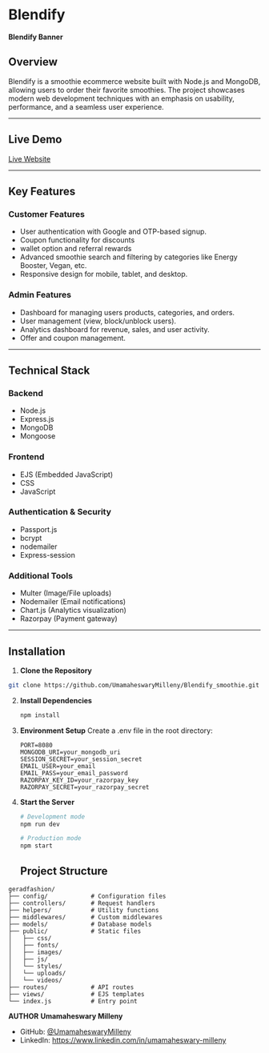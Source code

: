 # Blendify

**Blendify Banner**

## Overview

Blendify is a smoothie ecommerce website built with Node.js and MongoDB, allowing users to order their favorite smoothies. The project showcases modern web development techniques with an emphasis on usability, performance, and a seamless user experience.

---

## Live Demo

[Live Website](https://blendify.website)

---

## Key Features

### **Customer Features**

- User authentication with Google and OTP-based signup.
- Coupon functionality for discounts
- wallet option and referral rewards
- Advanced smoothie search and filtering by categories like Energy Booster, Vegan, etc.
- Responsive design for mobile, tablet, and desktop.

### **Admin Features**

- Dashboard for managing users products, categories, and orders.
- User management (view, block/unblock users).
- Analytics dashboard for revenue, sales, and user activity.
- Offer and coupon management.

---

## Technical Stack

### **Backend**

- Node.js
- Express.js
- MongoDB
- Mongoose

### **Frontend**

- EJS (Embedded JavaScript)
- CSS
- JavaScript

### **Authentication & Security**

- Passport.js
- bcrypt
- nodemailer
- Express-session

### **Additional Tools**

- Multer (Image/File uploads)
- Nodemailer (Email notifications)
- Chart.js (Analytics visualization)
- Razorpay (Payment gateway)

---

## Installation

1. **Clone the Repository**

```bash
git clone https://github.com/UmamaheswaryMilleny/Blendify_smoothie.git
```

2. **Install Dependencies**

   ```bash
   npm install
   ```

3. **Environment Setup**
   Create a .env file in the root directory:

   ```env
   PORT=8080
   MONGODB_URI=your_mongodb_uri
   SESSION_SECRET=your_session_secret
   EMAIL_USER=your_email
   EMAIL_PASS=your_email_password
   RAZORPAY_KEY_ID=your_razorpay_key
   RAZORPAY_SECRET=your_razorpay_secret
   ```

4. **Start the Server**

   ```bash
   # Development mode
   npm run dev

   # Production mode
   npm start
   ```

   ## Project Structure

```
geradfashion/
├── config/            # Configuration files
├── controllers/       # Request handlers
├── helpers/           # Utility functions
├── middlewares/       # Custom middlewares
├── models/            # Database models
├── public/            # Static files
│   ├── css/
│   ├── fonts/
│   ├── images/
│   ├── js/
│   └── styles/
│   └── uploads/
│   └── videos/
├── routes/            # API routes
├── views/             # EJS templates
└── index.js           # Entry point
```

**AUTHOR**
**Umamaheswary Milleny**

- GitHub: [@UmamaheswaryMilleny](https://github.com/UmamaheswaryMilleny)
- LinkedIn: https://www.linkedin.com/in/umamaheswary-milleny

